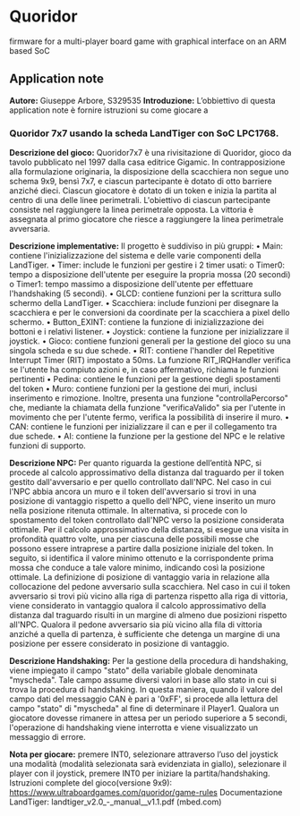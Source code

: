 # Quoridor 
firmware for a multi-player board game with graphical interface on an ARM based SoC

## Application note
__Autore:__ Giuseppe Arbore, S329535 
__Introduzione:__ L’obbiettivo di questa application note è fornire istruzioni su come giocare a  

### Quoridor 7x7 usando la scheda LandTiger con SoC LPC1768.  
__Descrizione del gioco:__ Quoridor7x7 è una rivisitazione di Quoridor, gioco da tavolo pubblicato nel 1997 dalla casa 
editrice Gigamic. In contrapposizione alla formulazione originaria, la disposizione della scacchiera non segue uno 
schema 9x9, bensì 7x7, e ciascun partecipante è dotato di otto barriere anziché dieci. Ciascun giocatore è dotato 
di un token e inizia la partita al centro di una delle linee perimetrali. L'obiettivo di ciascun partecipante consiste 
nel raggiungere la linea perimetrale opposta. La vittoria è assegnata al primo giocatore che riesce a raggiungere la 
linea perimetrale avversaria.  

__Descrizione implementative:__ Il progetto è suddiviso in più gruppi: 
• Main: contiene l'inizializzazione del sistema e delle varie componenti della LandTiger. 
• Timer: include le funzioni per gestire i 2 timer usati: 
o Timer0: tempo a disposizione dell'utente per eseguire la propria mossa (20 secondi) 
o Timer1: tempo massimo a disposizione dell'utente per effettuare l'handshaking (5 secondi). 
• GLCD: contiene funzioni per la scrittura sullo schermo della LandTiger. 
• Scacchiera: include funzioni per disegnare la scacchiera e per le conversioni da coordinate per la 
scacchiera a pixel dello schermo. 
• Button_EXINT: contiene la funzione di inizializzazione dei bottoni e i relativi listener. 
• Joystick: contiene la funzione per inizializzare il joystick. 
• Gioco: contiene funzioni generali per la gestione del gioco su una singola scheda e su due schede. 
• RIT: contiene l'handler del Repetitive Interrupt Timer (RIT) impostato a 50ms. La funzione RIT_IRQHandler 
verifica se l'utente ha compiuto azioni e, in caso affermativo, richiama le funzioni pertinenti 
• Pedina: contiene le funzioni per la gestione degli spostamenti del token 
• Muro: contiene funzioni per la gestione dei muri, inclusi inserimento e rimozione. Inoltre, presenta una 
funzione "controllaPercorso" che, mediante la chiamata della funzione "verificaValido" sia per l'utente in 
movimento che per l'utente fermo, verifica la possibilità di inserire il muro. 
• CAN: contiene le funzioni per inizializzare il can e per il collegamento tra due schede. 
• AI: contiene la funzione per la gestione del NPC e le relative funzioni di supporto.  

__Descrizione NPC:__ Per quanto riguarda la gestione dell’entità NPC, si procede al calcolo approssimativo della 
distanza dal traguardo per il token gestito dall'avversario e per quello controllato dall'NPC. Nel caso in cui l'NPC 
abbia ancora un muro e il token dell'avversario si trovi in una posizione di vantaggio rispetto a quello dell'NPC, 
viene inserito un muro nella posizione ritenuta ottimale. In alternativa, si procede con lo spostamento del token 
controllato dall'NPC verso la posizione considerata ottimale.  Per il calcolo approssimativo della distanza, si 
esegue una visita in profondità quattro volte, una per ciascuna delle possibili mosse che possono essere 
intraprese a partire dalla posizione iniziale del token. In seguito, si identifica il valore minimo ottenuto e la 
corrispondente prima mossa che conduce a tale valore minimo, indicando così la posizione ottimale. 
La definizione di posizione di vantaggio varia in relazione alla collocazione del pedone avversario sulla scacchiera. 
Nel caso in cui il token avversario si trovi più vicino alla riga di partenza rispetto alla riga di vittoria, viene 
considerato in vantaggio qualora il calcolo approssimativo della distanza dal traguardo risulti in un margine di 
almeno due posizioni rispetto all'NPC. Qualora il pedone avversario sia più vicino alla fila di vittoria anziché a 
quella di partenza, è sufficiente che detenga un margine di una posizione per essere considerato in posizione di 
vantaggio.  

__Descrizione Handshaking:__ Per la gestione della procedura di handshaking, viene impiegato il campo "stato" della 
variabile globale denominata "myscheda". Tale campo assume diversi valori in base allo stato in cui si trova la 
procedura di handshaking. In questa maniera, quando il valore del campo dati del messaggio CAN è pari a '0xFF', 
si procede alla lettura del campo "stato" di "myscheda" al fine di determinare il Player1. Qualora un giocatore 
dovesse rimanere in attesa per un periodo superiore a 5 secondi, l'operazione di handshaking viene interrotta e 
viene visualizzato un messaggio di errore.  

__Nota per giocare:__ premere INT0, selezionare attraverso l’uso del joystick una modalità (modalità selezionata sarà 
evidenziata in giallo), selezionare il player con il joystick, premere INT0 per iniziare la partita/handshaking. 
Istruzioni complete del gioco(versione 9x9): https://www.ultraboardgames.com/quoridor/game-rules 
Documentazione LandTiger: landtiger_v2.0_-_manual__v1.1.pdf (mbed.com) 
